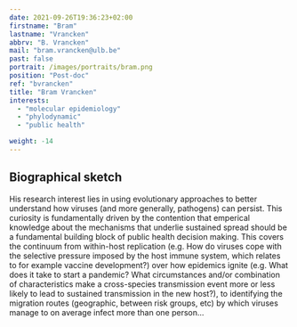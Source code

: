 ```yaml
---
date: 2021-09-26T19:36:23+02:00
firstname: "Bram"
lastname: "Vrancken"
abbrv: "B. Vrancken"
mail: "bram.vrancken@ulb.be"
past: false
portrait: /images/portraits/bram.png
position: "Post-doc"
ref: "bvrancken"
title: "Bram Vrancken"
interests:
  - "molecular epidemiology"
  - "phylodynamic"
  - "public health"

weight: -14
---
```


## Biographical sketch

His research interest lies in using evolutionary approaches to better understand how viruses (and more generally, pathogens) can persist. This curiosity is fundamentally driven by the contention that emperical knowledge about the mechanisms that underlie sustained spread should be a fundamental building block of public health decision making. This covers the continuum from within-host replication (e.g. How do viruses cope with the selective pressure imposed by the host immune system, which relates to for example vaccine development?) over how epidemics ignite (e.g. What does it take to start a pandemic? What circumstances and/or combination of characteristics make a cross-species transmission event more or less likely to lead to sustained transmission in the new host?), to identifying the migration routes (geographic, between risk groups, etc) by which viruses manage to on average infect more than one person...
